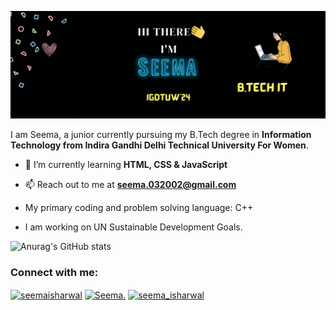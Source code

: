 ![alt-text](https://github.com/SeemaIsharwal/SeemaIsharwal/blob/main/B.Tech%20IT.gif)

I am Seema, a junior currently pursuing my B.Tech degree in **Information Technology from Indira Gandhi Delhi Technical University For Women**. 
- 🌱 I’m currently learning **HTML, CSS & JavaScript**

- 📫 Reach out to me at **seema.032002@gmail.com**

-  My primary coding and problem solving language: C++

- I am working on UN Sustainable Development Goals. 



![Anurag's GitHub stats](https://github-readme-stats.vercel.app/api?username=SeemaIsharwal&show_icons=true&theme=radical)

<!---[![GitHub Streak](https://github-readme-streak-stats.herokuapp.com?user=SeemaIsharwal&theme=monokai&hide_border=true&date_format=M%20j%5B%2C%20Y%5D)](https://git.io/streak-stats) --->


<h3 align="left">Connect with me:</h3>
<p align="left">
<a href="https://twitter.com/seemaisharwal" target="blank"><img align="center" src="https://raw.githubusercontent.com/rahuldkjain/github-profile-readme-generator/master/src/images/icons/Social/twitter.svg" alt="seemaisharwal" height="30" width="40" /></a>
<a href="https://www.linkedin.com/in/seema20" target="blank"><img align="center" src="https://raw.githubusercontent.com/rahuldkjain/github-profile-readme-generator/master/src/images/icons/Social/linked-in-alt.svg" alt="Seema." height="30" width="40" /></a>
<a href="https://www.instagram.com/seema_isharwal" target="blank"><img align="center" src="https://raw.githubusercontent.com/rahuldkjain/github-profile-readme-generator/master/src/images/icons/Social/instagram.svg" alt="seema_isharwal" height="30" width="40" /></a>
</p>




